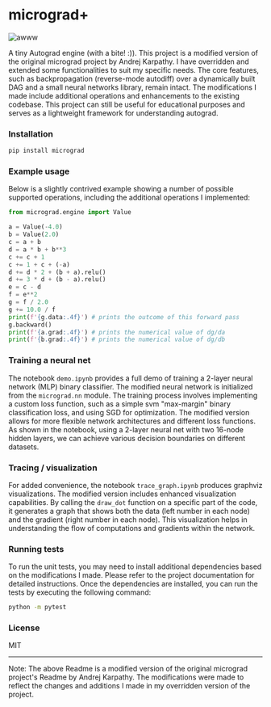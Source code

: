 # micrograd+

![awww](puppy.jpg)

A tiny Autograd engine (with a bite! :)). This project is a modified version of the original micrograd project by Andrej Karpathy. I have overridden and extended some functionalities to suit my specific needs. The core features, such as backpropagation (reverse-mode autodiff) over a dynamically built DAG and a small neural networks library, remain intact. The modifications I made include additional operations and enhancements to the existing codebase. This project can still be useful for educational purposes and serves as a lightweight framework for understanding autograd.

### Installation

```bash
pip install micrograd
```

### Example usage

Below is a slightly contrived example showing a number of possible supported operations, including the additional operations I implemented:

```python
from micrograd.engine import Value

a = Value(-4.0)
b = Value(2.0)
c = a + b
d = a * b + b**3
c += c + 1
c += 1 + c + (-a)
d += d * 2 + (b + a).relu()
d += 3 * d + (b - a).relu()
e = c - d
f = e**2
g = f / 2.0
g += 10.0 / f
print(f'{g.data:.4f}') # prints the outcome of this forward pass
g.backward()
print(f'{a.grad:.4f}') # prints the numerical value of dg/da
print(f'{b.grad:.4f}') # prints the numerical value of dg/db
```

### Training a neural net

The notebook `demo.ipynb` provides a full demo of training a 2-layer neural network (MLP) binary classifier. The modified neural network is initialized from the `micrograd.nn` module. The training process involves implementing a custom loss function, such as a simple svm "max-margin" binary classification loss, and using SGD for optimization. The modified version allows for more flexible network architectures and different loss functions. As shown in the notebook, using a 2-layer neural net with two 16-node hidden layers, we can achieve various decision boundaries on different datasets.

### Tracing / visualization

For added convenience, the notebook `trace_graph.ipynb` produces graphviz visualizations. The modified version includes enhanced visualization capabilities. By calling the `draw_dot` function on a specific part of the code, it generates a graph that shows both the data (left number in each node) and the gradient (right number in each node). This visualization helps in understanding the flow of computations and gradients within the network.

### Running tests

To run the unit tests, you may need to install additional dependencies based on the modifications I made. Please refer to the project documentation for detailed instructions. Once the dependencies are installed, you can run the tests by executing the following command:

```bash
python -m pytest
```

### License

MIT

---

Note: The above Readme is a modified version of the original micrograd project's Readme by Andrej Karpathy. The modifications were made to reflect the changes and additions I made in my overridden version of the project.
